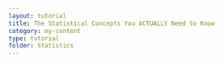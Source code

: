 ```yaml
---
layout: tutorial
title: The Statistical Concepts You ACTUALLY Need to Know
category: my-content
type: tutorial
folder: Statistics
---
```

